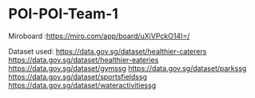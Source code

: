 # POI-POI-Team-1


Miroboard :https://miro.com/app/board/uXjVPckO14I=/

Dataset used:
https://data.gov.sg/dataset/healthier-caterers
https://data.gov.sg/dataset/healthier-eateries
https://data.gov.sg/dataset/gymssg
https://data.gov.sg/dataset/parkssg
https://data.gov.sg/dataset/sportsfieldssg
https://data.gov.sg/dataset/wateractivitiessg
